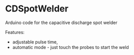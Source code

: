 # CDSpotWelder
Arduino code for the capacitive discharge spot welder

Features:
 *  adjustable pulse time,
 *  automatic mode - just touch the probes to start the weld

